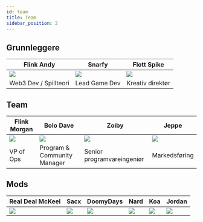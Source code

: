 ```yaml
---
id: team
title: Team
sidebar_position: 2
---
```


## Grunnleggere

| Flink Andy              | Snarfy               | Flott Spike              |
| ----------------------- | -------------------- | ------------------------ |
| ![](/img/NiftyAndy.png) | ![](/img/snarfy.png) | ![](/img/NiftySpike.png) |
| Web3 Dev / Spillteori   | Lead Game Dev        | Kreativ direktør         |

## Team

| Flink Morgan              | Bolo Dave                   | Zoiby                      | Jeppe               |
| ------------------------- | --------------------------- | -------------------------- | ------------------- |
| ![](/img/NiftyMorgan.png) | ![](/img/bolo.png)          | ![](/img/zoiby.png)        | ![](/img/jeppe.png) |
| VP of Ops                 | Program & Community Manager | Senior programvareingeniør | Markedsføring       |

## Mods

| Real Deal McKeel       | Sacx               | DoomyDays           | Nard               | Koa               | Jordan               |
| ---------------------- | ------------------ | ------------------- | ------------------ | ----------------- | -------------------- |
| ![](/img/realdeal.png) | ![](/img/sacx.png) | ![](/img/doomy.png) | ![](/img/nard.png) | ![](/img/koa.png) | ![](/img/jordan.png) |
